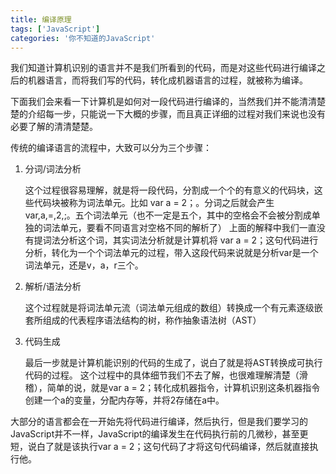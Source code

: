 ```yaml
---
title: 编译原理
tags: ['JavaScript']
categories: '你不知道的JavaScript'
---
```

我们知道计算机识别的语言并不是我们所看到的代码，而是对这些代码进行编译之后的机器语言，而将我们写的代码，转化成机器语言的过程，就被称为编译。

下面我们会来看一下计算机是如何对一段代码进行编译的，当然我们并不能清清楚楚的介绍每一步，只能说一下大概的步骤，而且真正详细的过程对我们来说也没有必要了解的清清楚楚。

传统的编译语言的流程中，大致可以分为三个步骤：
1. 分词/词法分析

    这个过程很容易理解，就是将一段代码，分割成一个个的有意义的代码块，这些代码块被称为词法单元。比如 var a = 2；。分词之后就会产生 var,a,=,2,;。五个词法单元（也不一定是五个，其中的空格会不会被分割成单独的词法单元，要看不同语言对空格不同的解析了）
	上面的解释中我们一直没有提词法分析这个词，其实词法分析就是计算机将 var a = 2；这句代码进行分析，转化为一个个词法单元的过程，带入这段代码来说就是分析var是一个词法单元，还是v，a，r三个。
2. 解析/语法分析

	这个过程就是将词法单元流（词法单元组成的数组）转换成一个有元素逐级嵌套所组成的代表程序语法结构的树，称作抽象语法树（AST）
3. 代码生成

	最后一步就是计算机能识别的代码的生成了，说白了就是将AST转换成可执行代码的过程。
这个过程中的具体细节我们不去了解，也很难理解清楚（滑稽），简单的说，就是var a = 2；转化成机器指令，计算机识别这条机器指令创建一个a的变量，分配内存等，并将2存储在a中。

大部分的语言都会在一开始先将代码进行编译，然后执行，但是我们要学习的JavaScript并不一样，JavaScript的编译发生在代码执行前的几微秒，甚至更短，说白了就是该执行var a = 2；这句代码了才将这句代码编译，然后就直接执行他。
